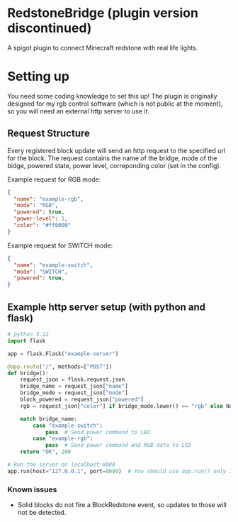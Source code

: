 # RedstoneBridge (plugin version discontinued)
A spigot plugin to connect Minecraft redstone with real life lights.

# Setting up
You need some coding knowledge to set this up! The plugin is originally designed for my rgb control software (which is not public at the moment), so you will need an external http server to use it.

## Request Structure
Every registered block update will send an http request to the specified url for the block. The request contains the name of the bridge, mode of the bidge, powered state, power level, correponding color (set in the config).

Example request for RGB mode:
```json
{
  "name": "example-rgb",
  "mode": "RGB",
  "powered": true,
  "power-level": 1,
  "color": "#ff0000" 
}
```

Example request for SWITCH mode:
```json
{
  "name": "example-switch",
  "mode": "SWITCH",
  "powered": true,
}
```

## Example http server setup (with python and flask)
```py
# python 3.12
import flask

app = flask.Flask("example-server")

@app.route("/", methods=["POST"])
def bridge():
    request_json = flask.request.json
    bridge_name = request_json["name"]
    bridge_mode = request_json["mode"]
    block_powered = request_json["powered"]
    rgb = request_json["color"] if bridge_mode.lower() == "rgb" else None

    match bridge_name:
        case "example-switch":
            pass  # Send power command to LED
        case "example-rgb":
            pass  # Send power command and RGB data to LED
    return "OK", 200

# Run the server on localhost:8080
app.run(host="127.0.0.1", port=8080)  # You should use app.run() only if you are running this on a closed network
```

### Known issues
- Solid blocks do not fire a BlockRedstone event, so updates to those will not be detected.

